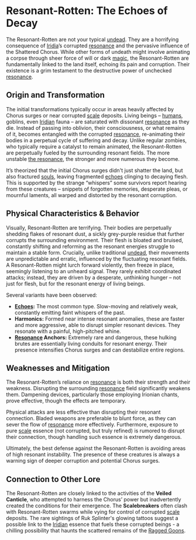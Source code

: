 # Resonant-Rotten: The Echoes of Decay

The Resonant-Rotten are not your typical [undead](/raw/20250501/undead/undead.md). They are a horrifying consequence of [Iridia](/geography/world/iridia.md)’s corrupted [resonance](/raw/20250501/resonance/resonance.md) and the pervasive influence of the Shattered Chorus. While other forms of undeath might involve animating a corpse through sheer force of will or dark [magic](/structure/mechanic/magic.md), the Resonant-Rotten are fundamentally linked to the land itself, echoing its pain and corruption. Their existence is a grim testament to the destructive power of unchecked [resonance](/raw/20250504/cataclysm/resonance.md).

## Origin and Transformation

The initial transformations typically occur in areas heavily affected by Chorus surges or near corrupted [scale](/geography/landmark/scale.md) deposits. Living beings – [humans](/raw/20250501/human/humans.md), goblins, even [Iridian](/being/species/iridian.md) fauna – are saturated with dissonant [resonance](/raw/20250501/resonance/resonance.md) as they die. Instead of passing into oblivion, their consciousness, or what remains of it, becomes entangled with the corrupted [resonance](/raw/20250504/cataclysm/resonance.md), re-animating their bodies in a perpetual cycle of suffering and decay. Unlike regular zombies, who typically require a catalyst to remain animated, the Resonant-Rotten are perpetually fueled by the surrounding resonant fields. The more unstable [the resonance](/raw/20250501/cataclysm/the-resonance.md), the stronger and more numerous they become.

It’s theorized that the initial Chorus surges didn't just shatter the land, but also fractured [souls](/raw/20250501/soul/soul.md), leaving fragmented [echoes](/raw/20250501/soul/echoes.md) clinging to decaying flesh. This is supported by the strange “whispers” some survivors report hearing from these creatures – snippets of forgotten memories, desperate pleas, or mournful laments, all warped and distorted by the resonant corruption.

## Physical Characteristics & Behavior

Visually, Resonant-Rotten are terrifying. Their bodies are perpetually shedding flakes of resonant dust, a sickly grey-purple residue that further corrupts the surrounding environment. Their flesh is bloated and bruised, constantly shifting and reforming as the resonant energies struggle to maintain a stable form.  Crucially, unlike traditional [undead](/raw/20250501/undead/undead.md), their movements are unpredictable and erratic, influenced by the fluctuating resonant fields. A Resonant-Rotten might lurch forward violently, then freeze in place, seemingly listening to an unheard signal. They rarely exhibit coordinated attacks; instead, they are driven by a desperate, unthinking hunger – not just for flesh, but for the resonant energy of living beings.

Several variants have been observed:

*   **[Echoes](/raw/20250501/soul/echoes.md):** The most common type. Slow-moving and relatively weak, constantly emitting faint whispers of the past.
*   **Harmonics:** Formed near intense resonant anomalies, these are faster and more aggressive, able to disrupt simpler resonant devices. They resonate with a painful, high-pitched whine.
*   **[Resonance](/raw/20250501/resonance/resonance.md) Anchors:** Extremely rare and dangerous, these hulking brutes are essentially living conduits for resonant energy. Their presence intensifies Chorus surges and can destabilize entire regions.

## Weaknesses and Mitigation

The Resonant-Rotten’s reliance on [resonance](/raw/20250501/resonance/resonance.md) is both their strength and their weakness. Disrupting the surrounding [resonance](/raw/20250504/cataclysm/resonance.md) field significantly weakens them. Dampening devices, particularly those employing Irionian chants, prove effective, though the effects are temporary.

Physical attacks are less effective than disrupting their resonant connection. Bladed weapons are preferable to blunt force, as they can sever the flow of [resonance](/raw/20250501/resonance/resonance.md) more effectively.  Furthermore, exposure to pure [scale](/geography/landmark/scale.md) essence (not corrupted, but truly refined) is rumored to disrupt their connection, though handling such essence is extremely dangerous.

Ultimately, the best defense against the Resonant-Rotten is avoiding areas of high resonant instability. The presence of these creatures is always a warning sign of deeper corruption and potential Chorus surges.

## Connection to Other Lore

The Resonant-Rotten are closely linked to the activities of the **Veiled Canticle**, who attempted to harness the Chorus’ power but inadvertently created the conditions for their emergence. The **Scalebreakers** often clash with Resonant-Rotten swarms while vying for control of corrupted [scale](/geography/landmark/scale.md) deposits. The rare sightings of Ruk Splinter's glowing tattoos suggest a possible link to the [Iridian](/being/species/iridian.md) essence that fuels these corrupted beings - a chilling possibility that haunts the scattered remains of the [Ragged Goons](/structure/society/factions/ragged-goons.md).
